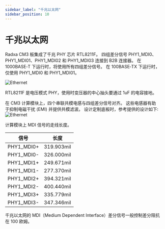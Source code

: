 ```yaml
---
sidebar_label: "千兆以太网"
sidebar_position: 10
---
```


# 千兆以太网

Radxa CM3 板集成了千兆 PHY 芯片 RTL8211F。 四组差分信号 PHY1_MDI0、PHY1_MDI01、PHY1_MDI02 和 PHY1_MDI03 连接到 B2B 连接器。 在 1000BASE‑T 下运行时，将使用所有四组差分信号。 在 100BASE‑TX 下运行时，仅使用 PHY1_MDI0 和 PHY1_MDI01。

![Ethernet](/img/cm3/ethernet-phy-design.webp)

RTL8211F 是电压模式 PHY，使用时变压器的中心抽头要通过 1uF 的电容接地。

在 CM3 计算模块上，四个串联共模电感与四组差分信号对齐。 这些电感器有助于抑制电磁干扰 (EMI) 并提供共模滤波。 设计定制底板时，参考提供的设计如下꞉  
![Ethernet](/img/cm3/eth-design.webp)

计算模块上 MDI 信号的走线长度。

| 信号       | 长度       |
| ---------- | ---------- |
| PHY1_MDI0+ | 319.903mil |
| PHY1_MDI0- | 326.000mil |
| PHY1_MDI1+ | 249.671mil |
| PHY1_MDI1- | 277.370mil |
| PHY1_MDI2+ | 394.321mil |
| PHY1_MDI2- | 400.440mil |
| PHY1_MDI3+ | 335.779mil |
| PHY1_MDI3- | 347.346mil |

千兆以太网的 MDI（Medium Dependent Interface）差分信号一般控制差分阻抗在 100 欧姆。
